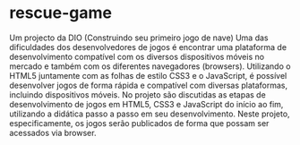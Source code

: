# rescue-game
Um projecto da DIO (Construindo seu primeiro jogo de nave)
Uma das dificuldades dos desenvolvedores de jogos é encontrar uma plataforma de desenvolvimento compatível com os diversos dispositivos móveis no mercado e também com os diferentes navegadores (browsers). Utilizando o HTML5 juntamente com as folhas de estilo CSS3 e o JavaScript, é possível desenvolver jogos de forma rápida e compatível com diversas plataformas, incluindo dispositivos móveis. 
No projeto são discutidas as etapas de desenvolvimento de jogos em HTML5, CSS3 e JavaScript do início ao fim, utilizando a didática passo a passo em seu desenvolvimento. 
Neste projeto, especificamente, os jogos serão publicados de forma que possam ser acessados via browser.
